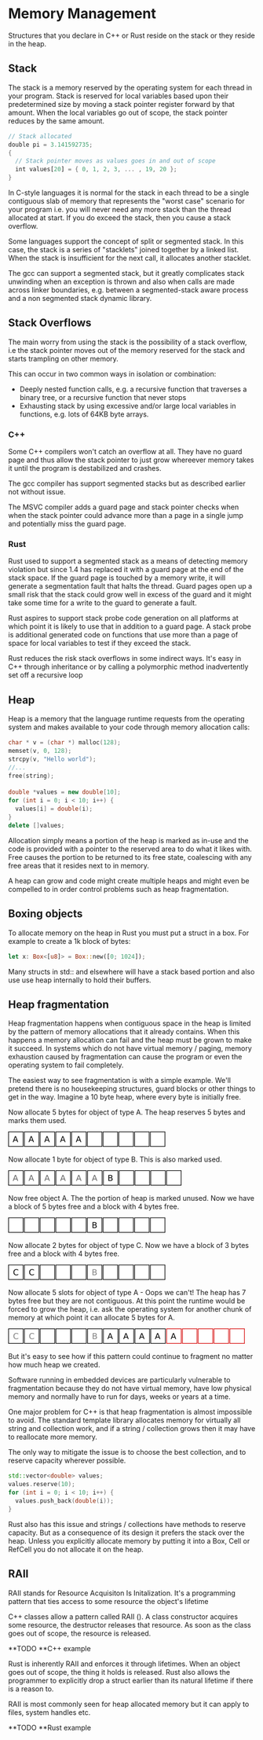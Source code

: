 # Memory Management

Structures that you declare in C++ or Rust reside on the stack or they reside in the heap. 

## Stack

The stack is a memory reserved by the operating system for each thread in your program. Stack is reserved for local variables based upon their predetermined size by moving a stack pointer register forward by that amount. When the local variables go out of scope, the stack pointer reduces by the same amount. 

```rust
// Stack allocated
double pi = 3.141592735;
{
  // Stack pointer moves as values goes in and out of scope
  int values[20] = { 0, 1, 2, 3, ... , 19, 20 };
}
```

In C-style languages it is normal for the stack in each thread to be a single contiguous slab of memory that represents the "worst case" scenario for your program i.e. you will never need any more stack than the thread allocated at start. If you do exceed the stack, then you cause a stack overflow.

Some languages support the concept of split or segmented stack. In this case, the stack is a series of "stacklets" joined together by a linked list. When the stack is insufficient for the next call, it allocates another stacklet.

The gcc can support a segmented stack, but it greatly complicates stack unwinding when an exception is thrown and also when calls are made across linker boundaries, e.g. between a segmented-stack aware process and a non segmented stack dynamic library.

## Stack Overflows

The main worry from using the stack is the possibility of a stack overflow, i.e the stack pointer moves out of the memory reserved for the stack and starts trampling on other memory.

This can occur in two common ways in isolation or combination:

* Deeply nested function calls, e.g. a recursive function that traverses a binary tree, or a recursive function that never stops
* Exhausting stack by using excessive and\/or large local variables in functions, e.g. lots of 64KB byte arrays.

### C++

Some C++ compilers won't catch an overflow at all. They have no guard page and thus allow the stack pointer to just grow whereever memory takes it until the program is destabilized and crashes.

The gcc compiler has support segmented stacks but as described earlier not without issue.

The MSVC compiler adds a guard page and stack pointer checks when when the stack pointer could advance more than a page in a single jump and potentially miss the guard page.

### Rust

Rust used to support a segmented stack as a means of detecting memory violation but since 1.4 has replaced it with a guard page at the end of the stack space. If the guard page is touched by a memory write, it will generate a segmentation fault that halts the thread. Guard pages open up a small risk that the stack could grow well in excess of the guard and it might take some time for a write to the guard to generate a fault.

Rust aspires to support stack probe code generation on all platforms at which point it is likely to use that in addition to a guard page. A stack probe is additional generated code on functions that use more than a page of space for local variables to test if they exceed the stack.

Rust reduces the risk stack overflows in some indirect ways. It's easy in C++ through inheritance or by calling a polymorphic method inadvertently set off a recursive loop

## Heap

Heap is a memory that the language runtime requests from the operating system and makes available to your code through memory allocation calls:

```c++
char * v = (char *) malloc(128);
memset(v, 0, 128);
strcpy(v, "Hello world");
//...
free(string);

double *values = new double[10];
for (int i = 0; i < 10; i++) {
  values[i] = double(i);
}
delete []values;
```

Allocation simply means a portion of the heap is marked as in-use and the code is provided with a pointer to the reserved area to do what it likes with. Free causes the portion to be returned to its free state, coalescing with any free areas that it resides next to in memory.

A heap can grow and code might create multiple heaps and might even be compelled to in order control problems such as heap fragmentation.

## Boxing objects

To allocate memory on the heap in Rust you must put a struct in a box. For example to create a 1k block of bytes:

```rust
let x: Box<[u8]> = Box::new([0; 1024]);
```

Many structs in std:: and elsewhere will have a stack based portion and also use use heap internally to hold their buffers.

## Heap fragmentation

Heap fragmentation happens when contiguous space in the heap is limited by the pattern of memory allocations that it already contains. When this happens a memory allocation can fail and the heap must be grown to make it succeed. In systems which do not have virtual memory \/ paging, memory exhaustion caused by fragmentation can cause the program or even the operating system to fail completely.

The easiest way to see fragmentation is with a simple example. We'll pretend there is no housekeeping structures, guard blocks or other things to get in the way. Imagine a 10 byte heap, where every byte is initially free.

Now allocate 5 bytes for object of type A. The heap reserves 5 bytes and marks them used.

![](/assets/aaaaa-----.png)

Now allocate 1 byte for object of type B. This is also marked used.

![](/assets/aaaaaab.png)

Now free object A. The the portion of heap is marked unused. Now we have a block of 5 bytes free and a block with 4 bytes free.

![](/assets/-----b----.png)

Now allocate 2 bytes for object of type C. Now we have a block of 3 bytes free and a block with 4 bytes free.

![](/assets/cc---b----.png)

Now allocate 5 slots for object of type A - Oops we can't! The heap has 7 bytes free but they are not contiguous. At this point the runtime would be forced to grow the heap, i.e. ask the operating system for another chunk of memory at which point it can allocate 5 bytes for A.

![](/assets/cc---baaaaa---.png)

But it's easy to see how if this pattern could continue to fragment no matter how much heap we created.

Software running in embedded devices are particularly vulnerable to fragmentation because they do not have virtual memory, have low physical memory and normally have to run for days, weeks or years at a time.

One major problem for C++ is that heap fragmentation is almost impossible to avoid. The standard template library allocates memory for virtually all string and collection work, and if a string \/ collection grows then it may have to reallocate more memory.

The only way to mitigate the issue is to choose the best collection, and to reserve capacity wherever possible.

```c++
std::vector<double> values;
values.reserve(10);
for (int i = 0; i < 10; i++) {
  values.push_back(double(i));
}
```

Rust also has this issue and strings \/ collections have methods to reserve capacity. But as a consequence of its design it prefers the stack over the heap. Unless you explicitly allocate memory by putting it into a Box, Cell or RefCell you do not allocate it on the heap.

## RAII

RAII stands for Resource Acquisiton Is Initalization. It's a programming pattern that ties access to some resource the object's lifetime

C++ classes allow a pattern called RAII \(\). A class constructor acquires some resource, the destructor releases that resource. As soon as the class goes out of scope, the resource is released.

**TODO **C++ example

Rust is inherently RAII and enforces it through lifetimes. When an object goes out of scope, the thing it holds is released. Rust also allows the programmer to explicitly drop a struct earlier than its natural lifetime if there is a reason to.

RAII is most commonly seen for heap allocated memory but it can apply to files, system handles etc.

**TODO **Rust example

